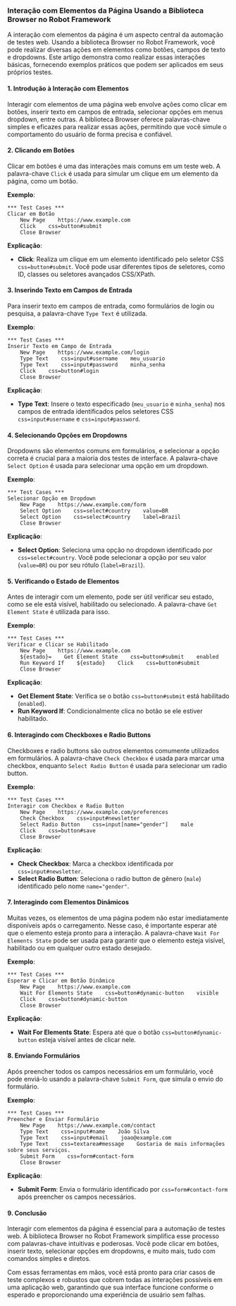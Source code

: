 ### Interação com Elementos da Página Usando a Biblioteca Browser no Robot Framework

A interação com elementos da página é um aspecto central da automação de testes web. Usando a biblioteca Browser no Robot Framework, você pode realizar diversas ações em elementos como botões, campos de texto e dropdowns. Este artigo demonstra como realizar essas interações básicas, fornecendo exemplos práticos que podem ser aplicados em seus próprios testes.

#### 1. Introdução à Interação com Elementos

Interagir com elementos de uma página web envolve ações como clicar em botões, inserir texto em campos de entrada, selecionar opções em menus dropdown, entre outras. A biblioteca Browser oferece palavras-chave simples e eficazes para realizar essas ações, permitindo que você simule o comportamento do usuário de forma precisa e confiável.

#### 2. Clicando em Botões

Clicar em botões é uma das interações mais comuns em um teste web. A palavra-chave `Click` é usada para simular um clique em um elemento da página, como um botão.

**Exemplo**:
```robot
*** Test Cases ***
Clicar em Botão
    New Page    https://www.example.com
    Click    css=button#submit
    Close Browser
```

**Explicação**:
- **Click**: Realiza um clique em um elemento identificado pelo seletor CSS `css=button#submit`. Você pode usar diferentes tipos de seletores, como ID, classes ou seletores avançados CSS/XPath.

#### 3. Inserindo Texto em Campos de Entrada

Para inserir texto em campos de entrada, como formulários de login ou pesquisa, a palavra-chave `Type Text` é utilizada.

**Exemplo**:
```robot
*** Test Cases ***
Inserir Texto em Campo de Entrada
    New Page    https://www.example.com/login
    Type Text    css=input#username    meu_usuario
    Type Text    css=input#password    minha_senha
    Click    css=button#login
    Close Browser
```

**Explicação**:
- **Type Text**: Insere o texto especificado (`meu_usuario` e `minha_senha`) nos campos de entrada identificados pelos seletores CSS `css=input#username` e `css=input#password`.

#### 4. Selecionando Opções em Dropdowns

Dropdowns são elementos comuns em formulários, e selecionar a opção correta é crucial para a maioria dos testes de interface. A palavra-chave `Select Option` é usada para selecionar uma opção em um dropdown.

**Exemplo**:
```robot
*** Test Cases ***
Selecionar Opção em Dropdown
    New Page    https://www.example.com/form
    Select Option    css=select#country    value=BR
    Select Option    css=select#country    label=Brazil
    Close Browser
```

**Explicação**:
- **Select Option**: Seleciona uma opção no dropdown identificado por `css=select#country`. Você pode selecionar a opção por seu valor (`value=BR`) ou por seu rótulo (`label=Brazil`).

#### 5. Verificando o Estado de Elementos

Antes de interagir com um elemento, pode ser útil verificar seu estado, como se ele está visível, habilitado ou selecionado. A palavra-chave `Get Element State` é utilizada para isso.

**Exemplo**:
```robot
*** Test Cases ***
Verificar e Clicar se Habilitado
    New Page    https://www.example.com
    ${estado}=    Get Element State    css=button#submit    enabled
    Run Keyword If    ${estado}    Click    css=button#submit
    Close Browser
```

**Explicação**:
- **Get Element State**: Verifica se o botão `css=button#submit` está habilitado (`enabled`).
- **Run Keyword If**: Condicionalmente clica no botão se ele estiver habilitado.

#### 6. Interagindo com Checkboxes e Radio Buttons

Checkboxes e radio buttons são outros elementos comumente utilizados em formulários. A palavra-chave `Check Checkbox` é usada para marcar uma checkbox, enquanto `Select Radio Button` é usada para selecionar um radio button.

**Exemplo**:
```robot
*** Test Cases ***
Interagir com Checkbox e Radio Button
    New Page    https://www.example.com/preferences
    Check Checkbox    css=input#newsletter
    Select Radio Button    css=input[name="gender"]    male
    Click    css=button#save
    Close Browser
```

**Explicação**:
- **Check Checkbox**: Marca a checkbox identificada por `css=input#newsletter`.
- **Select Radio Button**: Seleciona o radio button de gênero (`male`) identificado pelo nome `name="gender"`.

#### 7. Interagindo com Elementos Dinâmicos

Muitas vezes, os elementos de uma página podem não estar imediatamente disponíveis após o carregamento. Nesse caso, é importante esperar até que o elemento esteja pronto para a interação. A palavra-chave `Wait For Elements State` pode ser usada para garantir que o elemento esteja visível, habilitado ou em qualquer outro estado desejado.

**Exemplo**:
```robot
*** Test Cases ***
Esperar e Clicar em Botão Dinâmico
    New Page    https://www.example.com
    Wait For Elements State    css=button#dynamic-button    visible
    Click    css=button#dynamic-button
    Close Browser
```

**Explicação**:
- **Wait For Elements State**: Espera até que o botão `css=button#dynamic-button` esteja visível antes de clicar nele.

#### 8. Enviando Formulários

Após preencher todos os campos necessários em um formulário, você pode enviá-lo usando a palavra-chave `Submit Form`, que simula o envio do formulário.

**Exemplo**:
```robot
*** Test Cases ***
Preencher e Enviar Formulário
    New Page    https://www.example.com/contact
    Type Text    css=input#name    João Silva
    Type Text    css=input#email    joao@example.com
    Type Text    css=textarea#message    Gostaria de mais informações sobre seus serviços.
    Submit Form    css=form#contact-form
    Close Browser
```

**Explicação**:
- **Submit Form**: Envia o formulário identificado por `css=form#contact-form` após preencher os campos necessários.

#### 9. Conclusão

Interagir com elementos da página é essencial para a automação de testes web. A biblioteca Browser no Robot Framework simplifica esse processo com palavras-chave intuitivas e poderosas. Você pode clicar em botões, inserir texto, selecionar opções em dropdowns, e muito mais, tudo com comandos simples e diretos.

Com essas ferramentas em mãos, você está pronto para criar casos de teste complexos e robustos que cobrem todas as interações possíveis em uma aplicação web, garantindo que sua interface funcione conforme o esperado e proporcionando uma experiência de usuário sem falhas.